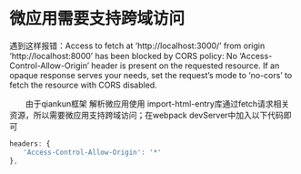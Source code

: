 # 微应用需要支持跨域访问
遇到这样报错：Access to fetch at ‘http://localhost:3000/’ from origin ‘http://localhost:8000’ has been blocked by CORS policy: No ‘Access-Control-Allow-Origin’ header is present on the requested resource. If an opaque response serves your needs, set the request’s mode to ‘no-cors’ to fetch the resource with CORS disabled.

　　由于qiankun框架 解析微应用使用 import-html-entry库通过fetch请求相关资源，所以需要微应用支持跨域访问；在webpack devServer中加入以下代码即可


```js
headers: {
　　'Access-Control-Allow-Origin': '*'
},
```